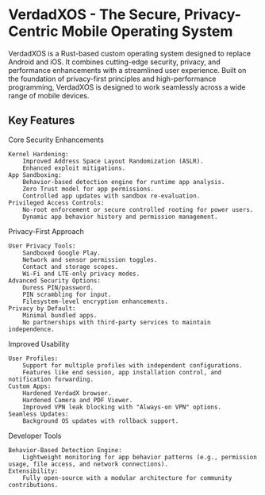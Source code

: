 # VerdadXOS - The Secure, Privacy-Centric Mobile Operating System

VerdadXOS is a Rust-based custom operating system designed to replace Android and iOS. It combines cutting-edge security, privacy, and performance enhancements with a streamlined user experience. Built on the foundation of privacy-first principles and high-performance programming, VerdadXOS is designed to work seamlessly across a wide range of mobile devices.

## Key Features

Core Security Enhancements

    Kernel Hardening:
        Improved Address Space Layout Randomization (ASLR).
        Enhanced exploit mitigations.
    App Sandboxing:
        Behavior-based detection engine for runtime app analysis.
        Zero Trust model for app permissions.
        Controlled app updates with sandbox re-evaluation.
    Privileged Access Controls:
        No-root enforcement or secure controlled rooting for power users.
        Dynamic app behavior history and permission management.

Privacy-First Approach

    User Privacy Tools:
        Sandboxed Google Play.
        Network and sensor permission toggles.
        Contact and storage scopes.
        Wi-Fi and LTE-only privacy modes.
    Advanced Security Options:
        Duress PIN/password.
        PIN scrambling for input.
        Filesystem-level encryption enhancements.
    Privacy by Default:
        Minimal bundled apps.
        No partnerships with third-party services to maintain independence.

Improved Usability

    User Profiles:
        Support for multiple profiles with independent configurations.
        Features like end session, app installation control, and notification forwarding.
    Custom Apps:
        Hardened VerdadX browser.
        Hardened Camera and PDF Viewer.
        Improved VPN leak blocking with "Always-on VPN" options.
    Seamless Updates:
        Background OS updates with rollback support.

Developer Tools

    Behavior-Based Detection Engine:
        Lightweight monitoring for app behavior patterns (e.g., permission usage, file access, and network connections).
    Extensibility:
        Fully open-source with a modular architecture for community contributions.
